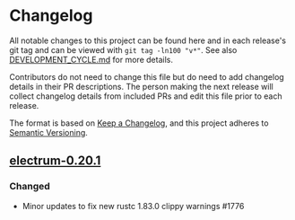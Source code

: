 # Changelog

All notable changes to this project can be found here and in each release's git tag and can be viewed with `git tag -ln100 "v*"`. See also [DEVELOPMENT_CYCLE.md](../../DEVELOPMENT_CYCLE.md) for more details.

Contributors do not need to change this file but do need to add changelog details in their PR descriptions. The person making the next release will collect changelog details from included PRs and edit this file prior to each release.

The format is based on [Keep a Changelog](https://keepachangelog.com/en/1.0.0/),
and this project adheres to [Semantic Versioning](https://semver.org/spec/v2.0.0.html).

## [electrum-0.20.1]

### Changed

- Minor updates to fix new rustc 1.83.0 clippy warnings #1776

[electrum-0.20.1]: https://github.com/bitcoindevkit/bdk/releases/tag/electrum-0.20.1
